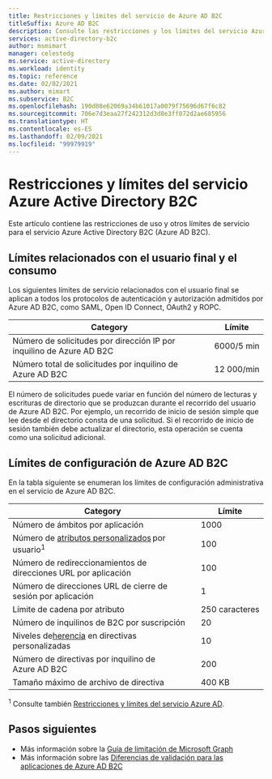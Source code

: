 ```yaml
---
title: Restricciones y límites del servicio de Azure AD B2C
titleSuffix: Azure AD B2C
description: Consulte las restricciones y los límites del servicio Azure Active Directory B2C.
services: active-directory-b2c
author: msmimart
manager: celestedg
ms.service: active-directory
ms.workload: identity
ms.topic: reference
ms.date: 02/02/2021
ms.author: mimart
ms.subservice: B2C
ms.openlocfilehash: 190d88e62069a34b61017a0079f75696d67f6c82
ms.sourcegitcommit: 706e7d3eaa27f242312d3d8e3ff072d2ae685956
ms.translationtype: HT
ms.contentlocale: es-ES
ms.lasthandoff: 02/09/2021
ms.locfileid: "99979919"
---
```

# <a name="azure-active-directory-b2c-service-limits-and-restrictions"></a>Restricciones y límites del servicio Azure Active Directory B2C

Este artículo contiene las restricciones de uso y otros límites de servicio para el servicio Azure Active Directory B2C (Azure AD B2C).

## <a name="end-userconsumption-related-limits"></a>Límites relacionados con el usuario final y el consumo

Los siguientes límites de servicio relacionados con el usuario final se aplican a todos los protocolos de autenticación y autorización admitidos por Azure AD B2C, como SAML, Open ID Connect, OAuth2 y ROPC.

|Category |Límite    |
|---------|---------|
|Número de solicitudes por dirección IP por inquilino de Azure AD B2C       |6000/5 min          |
|Número total de solicitudes por inquilino de Azure AD B2C     |12 000/min          |

El número de solicitudes puede variar en función del número de lecturas y escrituras de directorio que se produzcan durante el recorrido del usuario de Azure AD B2C. Por ejemplo, un recorrido de inicio de sesión simple que lee desde el directorio consta de una solicitud. Si el recorrido de inicio de sesión también debe actualizar el directorio, esta operación se cuenta como una solicitud adicional.

## <a name="azure-ad-b2c-configuration-limits"></a>Límites de configuración de Azure AD B2C

En la tabla siguiente se enumeran los límites de configuración administrativa en el servicio de Azure AD B2C.

|Category  |Límite  |
|---------|---------|
|Número de ámbitos por aplicación        |1000          |
|Número de [atributos personalizados](user-profile-attributes.md#extension-attributes) por usuario<sup>1</sup>       |100         |
|Número de redireccionamientos de direcciones URL por aplicación       |100         |
|Número de direcciones URL de cierre de sesión por aplicación        |1          |
|Límite de cadena por atributo      |250 caracteres          |
|Número de inquilinos de B2C por suscripción      |20         |
|Niveles de[herencia](custom-policy-overview.md#inheritance-model) en directivas personalizadas     |10         |
|Número de directivas por inquilino de Azure AD B2C      |200          |
|Tamaño máximo de archivo de directiva      |400 KB          |

<sup>1</sup> Consulte también [Restricciones y límites del servicio Azure AD](../active-directory/enterprise-users/directory-service-limits-restrictions.md).

## <a name="next-steps"></a>Pasos siguientes

- Más información sobre la [Guía de limitación de Microsoft Graph](/graph/throttling) 
- Más información sobre las [Diferencias de validación para las aplicaciones de Azure AD B2C](../active-directory/develop/supported-accounts-validation.md)













